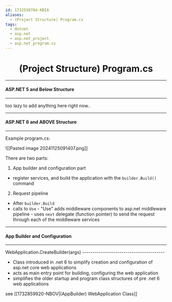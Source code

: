 ```yaml
---
id: 1732550784-KBIA
aliases:
  - (Project Structure) Program.cs
tags:
  - dotnet
  - asp.net
  - asp.net_project
  - asp.net_program.cs
---
```


<center>
<h1 id="program.cs">(Project Structure) Program.cs</h1>
</center>

---
#### ASP.NET 5 and Below Structure
---
too lazy to add anything here right now.. 


---
#### ASP.NET 6 and ABOVE Structure
---

Example program.cs: 

![[Pasted image 20241125091407.png]]


There are two parts:
1) App builder and configuration part 
  - register services, and build the application with the `builder.Build()` command

2) Request pipeline
  - After `builder.Build`
  - calls to `Use`
    \- "Use" adds middleware components to asp.net middleware pipeline
    \- uses `next` delegate (function pointer) to send the request through each of the 
     middleware services


---
#### App Builder and Configuration
---

WebApplication.CreateBuilder(args)
\----------------------------------------
- Class introduced in .net 6 to simplify creation and configuration of asp.net core web applications
- acts as main entry point for building, configuring the web application
- simplifies the older startup and program class structures of pre .net 6 web applications

 see [[1732859920-NBOV|(AppBuilder) WebApplication Class]]


